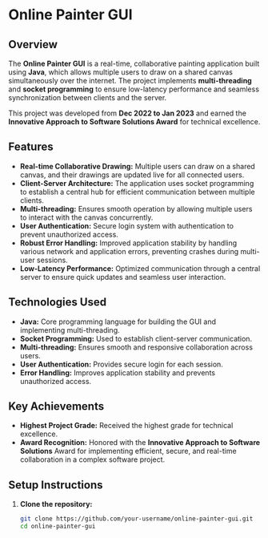 # Online Painter GUI

## Overview
The **Online Painter GUI** is a real-time, collaborative painting application built using **Java**, which allows multiple users to draw on a shared canvas simultaneously over the internet. The project implements **multi-threading** and **socket programming** to ensure low-latency performance and seamless synchronization between clients and the server.

This project was developed from **Dec 2022 to Jan 2023** and earned the **Innovative Approach to Software Solutions Award** for technical excellence.

## Features
- **Real-time Collaborative Drawing:** Multiple users can draw on a shared canvas, and their drawings are updated live for all connected users.
- **Client-Server Architecture:** The application uses socket programming to establish a central hub for efficient communication between multiple clients.
- **Multi-threading:** Ensures smooth operation by allowing multiple users to interact with the canvas concurrently.
- **User Authentication:** Secure login system with authentication to prevent unauthorized access.
- **Robust Error Handling:** Improved application stability by handling various network and application errors, preventing crashes during multi-user sessions.
- **Low-Latency Performance:** Optimized communication through a central server to ensure quick updates and seamless user interaction.

## Technologies Used
- **Java:** Core programming language for building the GUI and implementing multi-threading.
- **Socket Programming:** Used to establish client-server communication.
- **Multi-threading:** Ensures smooth and responsive collaboration across users.
- **User Authentication:** Provides secure login for each session.
- **Error Handling:** Improves application stability and prevents unauthorized access.

## Key Achievements
- **Highest Project Grade:** Received the highest grade for technical excellence.
- **Award Recognition:** Honored with the **Innovative Approach to Software Solutions** Award for implementing efficient, secure, and real-time collaboration in a complex software project.

## Setup Instructions
1. **Clone the repository:**
   ```bash
   git clone https://github.com/your-username/online-painter-gui.git
   cd online-painter-gui
